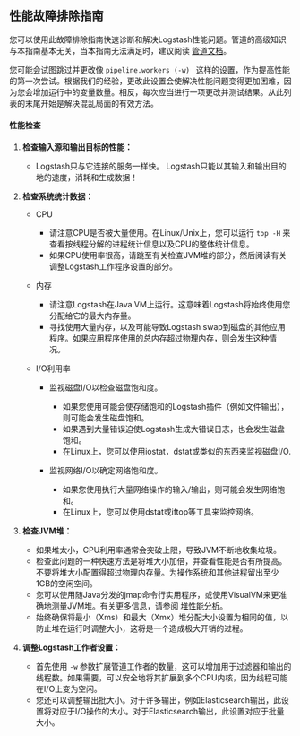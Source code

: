 ## 性能故障排除指南

您可以使用此故障排除指南快速诊断和解决Logstash性能问题。管道的高级知识与本指南基本无关，当本指南无法满足时，建议阅读 [管道文档](../03-How-Logstash-Works/README.md)。

您可能会试图跳过并更改像 `pipeline.workers (-w) ` 这样的设置，作为提高性能的第一次尝试。根据我们的经验，更改此设置会使解决性能问题变得更加困难，因为您会增加运行中的变量数量。相反，每次应当进行一项更改并测试结果。从此列表的末尾开始是解决混乱局面的有效方法。

#### 性能检查

1. **检查输入源和输出目标的性能：**
   - Logstash只与它连接的服务一样快。 Logstash只能以其输入和输出目的地的速度，消耗和生成数据！

2. **检查系统统计数据：**

   - CPU
     - 请注意CPU是否被大量使用。在Linux/Unix上，您可以运行 `top -H` 来查看按线程分解的进程统计信息以及CPU的整体统计信息。
     - 如果CPU使用率很高，请跳至有关检查JVM堆的部分，然后阅读有关调整Logstash工作程序设置的部分。

   - 内存
     - 请注意Logstash在Java VM上运行。这意味着Logstash将始终使用您分配给它的最大内存量。
     - 寻找使用大量内存，以及可能导致Logstash swap到磁盘的其他应用程序。如果应用程序使用的总内存超过物理内存，则会发生这种情况。

   - I/O利用率

     - 监视磁盘I/O以检查磁盘饱和度。
       - 如果您使用可能会使存储饱和的Logstash插件（例如文件输出），则可能会发生磁盘饱和。
       - 如果遇到大量错误迫使Logstash生成大错误日志，也会发生磁盘饱和。
       - 在Linux上，您可以使用iostat，dstat或类似的东西来监视磁盘I/O.

     - 监视网络I/O以确定网络饱和度。
       - 如果您使用执行大量网络操作的输入/输出，则可能会发生网络饱和。
       - 在Linux上，您可以使用dstat或iftop等工具来监控网络。

3. **检查JVM堆：**
   - 如果堆太小，CPU利用率通常会突破上限，导致JVM不断地收集垃圾。
   - 检查此问题的一种快速方法是将堆大小加倍，并查看性能是否有所提高。不要将堆大小配置得超过物理内存量。为操作系统和其他进程留出至少1GB的空闲空间。
   - 您可以使用随Java分发的jmap命令行实用程序，或使用VisualVM来更准确地测量JVM堆。有关更多信息，请参阅 [堆性能分析](13-Performance-Tuning/Tuning-and-Profiling-Logstash-Performance.md#堆性能分析)。
   - 始终确保将最小（Xms）和最大（Xmx）堆分配大小设置为相同的值，以防止堆在运行时调整大小，这将是一个造成极大开销的过程。

4. **调整Logstash工作者设置：**
   - 首先使用 `-w` 参数扩展管道工作者的数量，这可以增加用于过滤器和输出的线程数。如果需要，可以安全地将其扩展到多个CPU内核，因为线程可能在I/O上变为空闲。
   - 您还可以调整输出批大小。对于许多输出，例如Elasticsearch输出，此设置将对应于I/O操作的大小。对于Elasticsearch输出，此设置对应于批量大小。